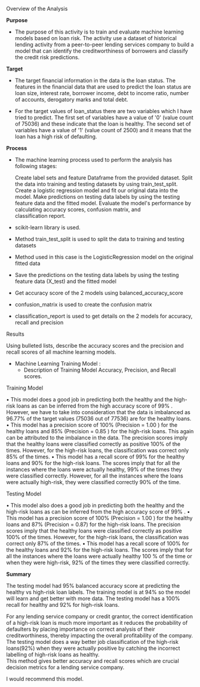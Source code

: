 Overview of the Analysis

**Purpose**
* The purpose of this activity is to train and evaluate machine learning models based on loan risk. The activity use a dataset of historical lending activity from a peer-to-peer lending services company to build a model that can identify the creditworthiness of borrowers and classify the credit risk predictions.

**Target**
* The target financial information in the data is the loan status. The features in the financial data that are used to predict the loan status are loan size, interest rate, borrower income, debt to income ratio, number of accounts, derogatory marks and total debt.
 
* For the target values of loan_status there are two variables which I have tried to predict. The first set of variables have a value of '0' (value count of 75036) and these indicate that the loan is healthy. The second set of variables have a value of '1' (value count of 2500) and it means that the loan has a high risk of defaulting.

**Process**
* The machine learning process used to perform the analysis has following stages:

   Create label sets and feature Dataframe from the provided dataset.
   Split the data into training and testing datasets by using train_test_split.
   Create a logistic regression model and fit our original data into the model.
   Make predictions on testing data labels by using the testing feature data and the fitted model.
   Evaluate the model's performance by calculating accuracy scores, confusion matrix, and       
   classification report.

* scikit-learn library is used. 
* Method train_test_split is used to split the data to training and testing datasets 
* Method used in this case is the LogisticRegression model on the original fitted data
* Save the predictions on the testing data labels by using the testing feature data (X_test) and the fitted model
* Get accuracy score of the 2 models using balanced_accuracy_score
* confusion_matrix is used to create the confusion matrix
* classification_report is used to get details on the 2 models for accuracy, recall and precision

Results

Using bulleted lists, describe the accuracy scores and the precision and recall scores of all machine learning models.

* Machine Learning Training Model :
    * Description of Training Model  Accuracy, Precision, and Recall scores.

Training Model

 


•	This model does a good job in predicting both the healthy and the high-risk loans as can be inferred from the high accuracy score of 99% . However, we have to take into consideration that the data is imbalanced as 96.77% of the target values (75036 out of 77536) are for the healthy loans.
•	This model has a precision score of 100% (Precision = 1.00 ) for the healthy loans and 85% (Precision = 0.85 ) for the high-risk loans. This again can be attributed to the imbalance in the data. The precision scores imply that the healthy loans were classified correctly as positive 100% of the times. However, for the high-risk loans, the classification was correct only 85% of the times.
•	This model has a recall score of 99% for the healthy loans and 90% for the high-risk loans. The scores imply that for all the instances where the loans were actually healthy, 99% of the times they were classified correctly. However, for all the instances where the loans were actually high-risk, they were classified correctly 90% of the time.









Testing Model

 
•	This model also does a good job in predicting both the healthy and the high-risk loans as can be inferred from the high accuracy score of 99% . 
•	This model has a precision score of 100% (Precision = 1.00 ) for the healthy loans and 87% (Precision = 0.87) for the high-risk loans. The precision scores imply that the healthy loans were classified correctly as positive 100% of the times. However, for the high-risk loans, the classification was correct only 87% of the times.
•	This model has a recall score of 100% for the healthy loans and 92% for the high-risk loans. The scores imply that for all the instances where the loans were actually healthy 100 % of the time or when they were high-risk, 92% of the times they were classified correctly.

**Summary**

The testing model had 95% balanced accuracy score at predicting the healthy vs high-risk loan labels. The training model is at 94% so the model will learn and get better with more data.
The testing model has a 100% recall for healthy and 92% for high-risk loans. 

For any lending service company or credit grantor, the correct identification of a high-risk loan is much more important as it reduces the probability of defaulters by placing importance on correct analysis of their creditworthiness, thereby impacting the overall profitability of the company. The testing model does a way better job classification of the high-risk loans(92%) when they were actually positive by catching the incorrect labelling of high-risk loans as healthy.  
This method gives better accuracy and recall scores which are crucial decision metrics for a lending service company.

I would recommend this model.


